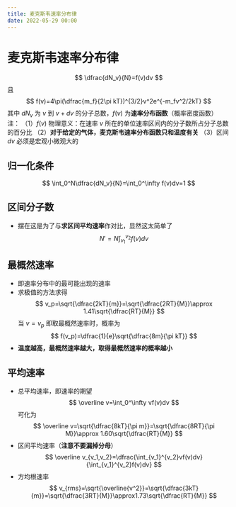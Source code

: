 ```yaml
---
title: 麦克斯韦速率分布律
date: 2022-05-29 00:00
---
```

# 麦克斯韦速率分布律
$$
\dfrac{dN_v}{N}=f(v)dv
$$
且
$$
f(v)=4\pi(\dfrac{m_f}{2\pi kT})^{3/2}v^2e^{-m_fv^2/2kT}
$$
其中 $dN_v$ 为 $v$ 到 $v+dv$ 的分子总数，$f(v)$ 为**速率分布函数**（概率密度函数）
注：
（1）$f(v)$ 物理意义：在速率 $v$ 所在的单位速率区间内的分子数所占分子总数的百分比
（2）**对于给定的气体，麦克斯韦速率分布函数只和温度有关**
（3）区间 $dv$ 必须是宏观小微观大的
## 归一化条件
$$
\int_0^N\dfrac{dN_v}{N}=\int_0^\infty f(v)dv=1
$$
## 区间分子数
* 摆在这是为了与**求区间平均速率**作对比，显然这太简单了
$$
N'=N\int_{v_1}^{v_2}f(v)dv
$$
## 最概然速率
* 即速率分布中的最可能出现的速率
* 求极值的方法求得
$$
v_p=\sqrt{\dfrac{2kT}{m}}=\sqrt{\dfrac{2RT}{M}}\approx 1.41\sqrt{\dfrac{RT}{M}}
$$
当 $v=v_p$ 即取最概然速率时，概率为
$$
f(v_p)=\dfrac{1}{e}\sqrt{\dfrac{8m}{\pi kT}}
$$
* **温度越高，最概然速率越大，取得最概然速率的概率越小**
## 平均速率
* 总平均速率，即速率的期望
$$
\overline v=\int_0^\infty vf(v)dv
$$
可化为
$$
\overline v=\sqrt{\dfrac{8kT}{\pi m}}=\sqrt{\dfrac{8RT}{\pi M}}\approx 1.60\sqrt{\dfrac{RT}{M}}
$$
* 区间平均速率（**注意不要漏掉分母**）
$$
\overline v_{v_1,v_2}=\dfrac{\int_{v_1}^{v_2}vf(v)dv}{\int_{v_1}^{v_2}f(v)dv}
$$
* 方均根速率
$$
v_{rms}=\sqrt{\overline{v^2}}=\sqrt{\dfrac{3kT}{m}}=\sqrt{\dfrac{3RT}{M}}\approx1.73\sqrt{\dfrac{RT}{M}}
$$

